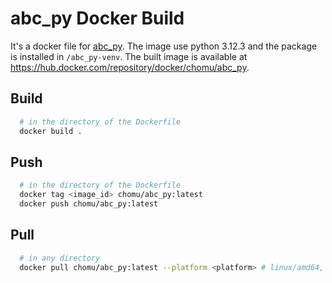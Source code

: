 # abc_py Docker Build

It's a docker file for [abc_py](https://github.com/krzhu/abc_py). The image use python 3.12.3 and the package is installed in `/abc_py-venv`. The built image is available at https://hub.docker.com/repository/docker/chomu/abc_py.

## Build

```bash
  # in the directory of the Dockerfile
  docker build .
```

## Push
  
  ```bash
    # in the directory of the Dockerfile
    docker tag <image_id> chomu/abc_py:latest
    docker push chomu/abc_py:latest
  ```

## Pull
  
  ```bash 
    # in any directory
    docker pull chomu/abc_py:latest --platform <platform> # linux/amd64, linux/arm64, linux/arm/v8 ...
  ```